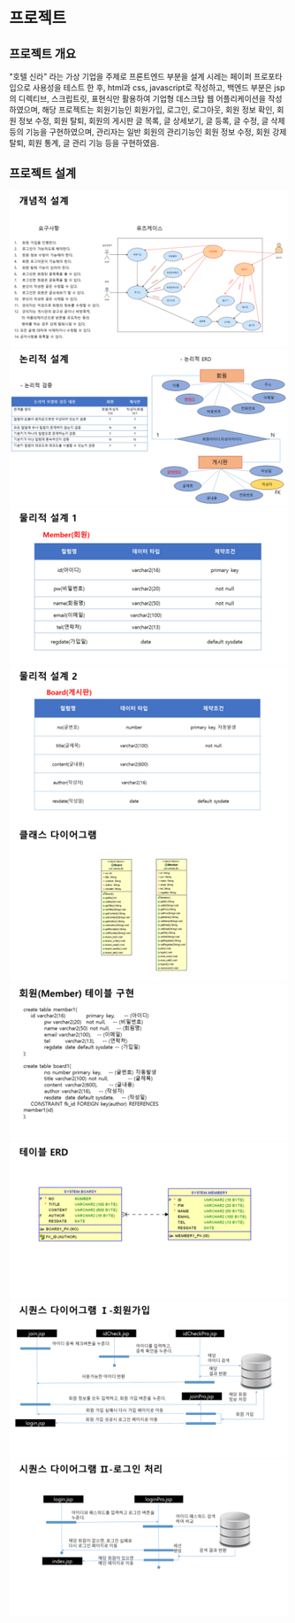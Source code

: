 # 프로젝트
## 프로젝트 개요
"호텔 신라" 라는 가상 기업을 주제로 프론트엔드 부분을 설계 시레는 페이퍼 프로포타입으로 사용성을 테스트 한 후, html과 css, javascript로 작성하고,
백엔드 부분은 jsp의 디렉티브, 스크립트릿, 표현식만 활용하여 기업형 데스크탑 웹 어플리케이션을 작성하였으며, 해당 프로젝트는 회원기능인 회원가입, 로그인, 로그아웃, 회원 정보 확인, 회원 정보 수정, 회원 탈퇴, 회원의 게시판 글 목록, 글 상세보기, 글 등록, 글 수정, 글 삭제 등의 기능을 구현하였으며, 관리자는 일반 회원의 관리기능인 회원 정보 수정, 회원 강제 탈퇴, 회원 통계, 글 관리 기능 등을 구현하였음.

## 프로젝트 설계
![개념적 설계](./img/database/pro01_01.png)
![논리적 설계](./img/database/pro01_02.png)
![물리적 설계1](./img/database/pro01_03.png)
![물리적 설계2](./img/database/pro01_04.png)
![클래스 설계](./img/database/pro01_05.png)
![기능 설계](./img/database/pro01_06.png)
![DB ERD](./img/database/pro01_07.png)
![회원가입 시퀀스](./img/database/pro01_08.png)
![로그인 시퀀스](./img/database/pro01_09.png)